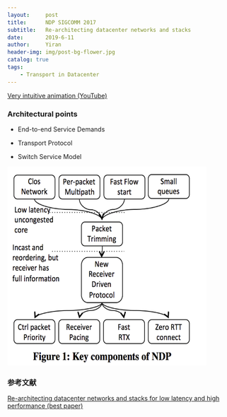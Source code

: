 ```yaml
---
layout:     post
title:      NDP SIGCOMM 2017
subtitle:   Re-architecting datacenter networks and stacks
date:       2019-6-11
author:     Yiran
header-img: img/post-bg-flower.jpg
catalog: true
tags:
    - Transport in Datacenter
---
```


[Very intuitive animation (YouTube)](https://www.youtube.com/watch?v=BO0QhaxBRr0)

### Architectural points

- End-to-end Service Demands

- Transport Protocol 

- Switch Service Model


<img width="450" height="450" src="/img/post-ndp-1.png"/>

### 参考文献
[Re-architecting datacenter networks and stacks for low latency and high performance (best paper)](https://gianniantichi.github.io/files/papers/ndp.pdf)

